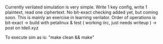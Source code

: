 Currently verilated simulation is very simple.  Write 1 key config, write 1 plaintext, read one ciphertext.
No bit-exact checking added yet, but coming soon.  This is mainly an exercise in learning verilator.
Order of operations is bit-exact -> build with petalinux & test ( working iirc, just needs writeup ) -> post on tdell.xyz

To execute sim as is:
  "make clean && make"
